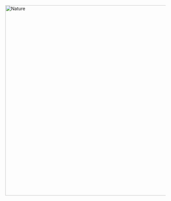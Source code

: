 
<!-- Supports html tags https://demo.fwfh.dev/supported/tags.html -->
<!DOCTYPE html>
<html>
<head>
<meta name="viewport" content="width=device-width, initial-scale=1">
<style>
.responsive {
  max-width: 100%;
  height: auto;
}
</style>
</head>
<body>
<a href="https://litemint.com/explore?n=0elycolz.litemint.store" style="text-decoration: none;">
<img src="https://litemint.azureedge.net/userdata/original-Dawn-GABW7FWNZYZUEJONO62SRQYIQXMT6WLXAJOSACM6LIBL2WINEMAY4YQW.gif" alt="Nature" class="responsive" width="600" height="400" />
</a>

</body>
</html>
